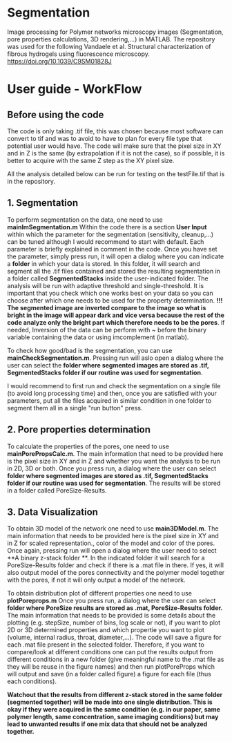 # Segmentation
Image processing for Polymer networks microscopy images (Segmentation, pore properties calculations, 3D rendering,...) in MATLAB.
The repository was used for the following Vandaele et al. Structural characterization of fibrous hydrogels using fluorescence microscopy. https://doi.org/10.1039/C9SM01828J

# User guide - WorkFlow

## Before using the code
The code is only taking .tif file, this was chosen because most software can convert to tif and was to avoid to have to plan for every file type that potential user would have. The code will make sure that the pixel size in XY and in Z is the same (by extrapolation if it is not the case), so if possible, it is better to acquire with the same Z step as the XY pixel size.

All the analysis detailed below can be run for testing on the testFile.tif that is in the repository.

## 1. Segmentation
To perform segmentation on the data, one need to use **mainImSegmentation.m**
Within the code there is a section **User Input** within which the parameter for the segmentation (sensitivity, cleanup,...) can be tuned although I would recommend to start with default. Each parameter is briefly explained in comment in the code. Once you have set the parameter, simply press run, it will open a dialog where you can indicate a **folder** in which your data is stored. In this folder, it will search and segment all the .tif files contained and stored the resulting segmentation in a folder called **SegmentedStacks** inside the user-indicated folder. The analysis will be run with adaptive threshold and single-threshold. It is important that you check which one works best on your data so you can choose after which one needs to be used for the property determination. **!!! The segmented image are inverted compare to the image so what is bright in the image will appear dark and vice versa because the rest of the code analyze only the bright part which therefore needs to be the pores**. if needed, Inversion of the data can be perform with ~ before the binary variable containing the data or using imcomplement (in matlab).

To check how good/bad is the segmentation, you can use **mainCheckSegmentation.m**.
Pressing run will aslo open a dialog where the user can select the **folder where segmented images are stored as .tif, SegmentedStacks folder if our routine was used for segmentation**.

I would recommend to first run and check the segmentation on a single file (to avoid long processing time) and then, once you are satisfied with your parameters, put all the files acquired in similar condition in one folder to segment them all in a single "run button" press.

## 2. Pore properties determination
To calculate the properties of the pores, one need to use **mainPorePropsCalc.m**.
The main information that need to be provided here is the pixel size in XY and in Z and whether you want the analysis to be run in 2D, 3D or both. Once you press run, a dialog where the user can select **folder where segmented images are stored as .tif, SegmentedStacks folder if our routine was used for segmentation**. The results will be stored in a folder called PoreSize-Results.

## 3. Data Visualization
To obtain 3D model of the network one need to use **main3DModel.m**.
The main information that needs to be provided here is the pixel size in XY and in Z for scaled representation., color of the model and color of the pores. Once again, pressing run will open a dialog where the user need to select **A binary z-stack folder **. In the indicated folder it will search for a PoreSize-Results folder and check if there is a .mat file in there. If yes, it will also output model of the pores connectivity and the polymer model together with the pores, if not it will only output a model of the network.

To obtain distribution plot of different properties one need to use **plotPoreprops.m**
Once you press run, a dialog where the user can select **folder where PoreSize results are stored as .mat, PoreSize-Results folder.**
The main information that needs to be provided is some details about the plotting (e.g. stepSize, number of bins, log scale or not), if you want to plot 2D or 3D determined properties and which propertie you want to plot (volume, internal radius, throat, diameter,...).
The code will save a figure for each .mat file present in the selected folder. Therefore, if you want to compare/look at different conditions one can put the results output from different conditions in a new folder (give meaningful name to the .mat file as they will be reuse in the figure names) and then run plotPoreProps which will output and save (in a folder called figure) a figure for each file (thus each conditions). 

**Watchout that the results from different z-stack stored in the same folder (segmented together) will be made into one single distribution. This is okay if they were acquired in the same condition (e.g. in our paper, same polymer length, same concentration, same imaging conditions) but may lead to unwanted results if one mix data that should not be analyzed together.**



